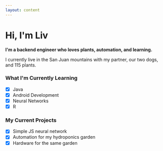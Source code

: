 ```yaml
---
layout: content
---
```


# Hi, I'm Liv

**I'm a backend engineer who loves plants, automation, and learning.**

I currently live in the San Juan mountains with my partner, our two dogs, and 115 plants. 


### What I'm Currently Learning

- [x] Java
- [x] Android Development
- [x] Neural Networks
- [x] R

### My Current Projects

- [x] Simple JS neural network
- [x] Automation for my hydroponics garden
- [x] Hardware for the same garden
